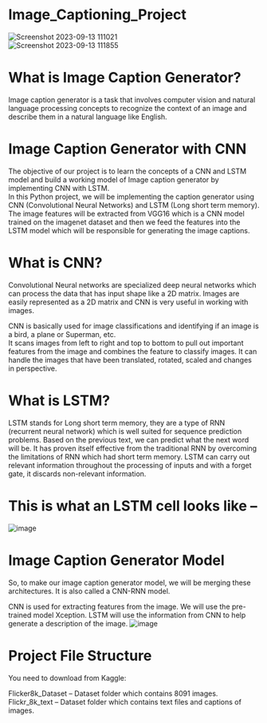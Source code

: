 # Image_Captioning_Project
![Screenshot 2023-09-13 111021](https://github.com/Subhadwip-Manna/Image_Captioning_Project/assets/140252649/18229137-9f66-4816-8aa0-37c11e99f6cf)  
![Screenshot 2023-09-13 111855](https://github.com/Subhadwip-Manna/Image_Captioning_Project/assets/140252649/862396a1-74c4-43d8-98e7-b4c6836f7bf8)


# What is Image Caption Generator?
Image caption generator is a task that involves computer vision and natural language processing concepts to recognize the context of an image and describe them in a natural language like English.

# Image Caption Generator with CNN
The objective of our project is to learn the concepts of a CNN and LSTM model and build a working model of Image caption generator by implementing CNN with LSTM.  
In this Python project, we will be implementing the caption generator using CNN (Convolutional Neural Networks) and LSTM (Long short term memory). The image features will be extracted from VGG16 which is a CNN model trained on the imagenet dataset and then we feed the features into the LSTM model which will be responsible for generating the image captions.  
  
# What is CNN?
Convolutional Neural networks are specialized deep neural networks which can process the data that has input shape like a 2D matrix. Images are easily represented as a 2D matrix and CNN is very useful in working with images.

CNN is basically used for image classifications and identifying if an image is a bird, a plane or Superman, etc.  
It scans images from left to right and top to bottom to pull out important features from the image and combines the feature to classify images. It can handle the images that have been translated, rotated, scaled and changes in perspective.  

# What is LSTM?
LSTM stands for Long short term memory, they are a type of RNN (recurrent neural network) which is well suited for sequence prediction problems. Based on the previous text, we can predict what the next word will be. It has proven itself effective from the traditional RNN by overcoming the limitations of RNN which had short term memory. LSTM can carry out relevant information throughout the processing of inputs and with a forget gate, it discards non-relevant information.

# This is what an LSTM cell looks like –
![image](https://github.com/Subhadwip-Manna/Image_Captioning_Project/assets/140252649/f5a09e0a-f73c-4c24-baf1-47ed61941b52)  

# Image Caption Generator Model
So, to make our image caption generator model, we will be merging these architectures. It is also called a CNN-RNN model.

CNN is used for extracting features from the image. We will use the pre-trained model Xception.
LSTM will use the information from CNN to help generate a description of the image.
![image](https://github.com/Subhadwip-Manna/Image_Captioning_Project/assets/140252649/860c60fd-afc8-4fca-9806-a00dbf4743ac)  

# Project File Structure
You need to download from Kaggle:

Flicker8k_Dataset – Dataset folder which contains 8091 images.  
Flickr_8k_text – Dataset folder which contains text files and captions of images.



